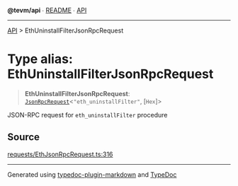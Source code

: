 **@tevm/api** ∙ [README](../README.md) ∙ [API](../API.md)

***

[API](../API.md) > EthUninstallFilterJsonRpcRequest

# Type alias: EthUninstallFilterJsonRpcRequest

> **EthUninstallFilterJsonRpcRequest**: [`JsonRpcRequest`](JsonRpcRequest.md)\<`"eth_uninstallFilter"`, [`Hex`]\>

JSON-RPC request for `eth_uninstallFilter` procedure

## Source

[requests/EthJsonRpcRequest.ts:316](https://github.com/evmts/tevm-monorepo/blob/main/vm/api/src/requests/EthJsonRpcRequest.ts#L316)

***
Generated using [typedoc-plugin-markdown](https://www.npmjs.com/package/typedoc-plugin-markdown) and [TypeDoc](https://typedoc.org/)
